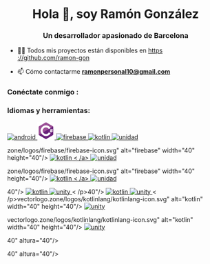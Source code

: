 <h1 align="center">Hola 👋, soy Ramón González</h1>
<h3 align="center">Un desarrollador apasionado de Barcelona</h3>

- 👨‍💻 Todos mis proyectos están disponibles en [https ://github.com/ramon-gon](https://github.com/ramon-gon)

- 📫 Cómo contactarme **ramonpersonal10@gmail.com**

<h3 align="left">Conéctate conmigo :</h3>
<p align="left">
</p>

<h3 align="left">Idiomas y herramientas:</h3>
<p align="left"> <a href="https://developer.android.com" target="_blank" rel="noreferrer"> <img src="https://raw.githubusercontent.com/devicons /devicon/master/icons/android/android-original-wordmark.svg" alt="android" width="40" height="40"/> </a> <a href="https://www.w3schools .com/cs/" target="_blank" rel="noreferrer"> <img src="https://raw.githubusercontent.com/devicons/devicon/master/icons/csharp/csharp-original.svg" alt= "csharp" width="40" height="40"/> </a> <a href="https://firebase.google.com/" target="_blank" rel="noreferrer"><img src="https://www.vectorlogo.zone/logos/firebase/firebase-icon.svg" alt="firebase" width="40" height="40"/> </a> <a href= "https://kotlinlang.org" target="_blank" rel="noreferrer"> <img src="https://www.vectorlogo.zone/logos/kotlinlang/kotlinlang-icon.svg" alt="kotlin" width="40" height="40"/> </a> <a href="https://unity.com/" target="_blank" rel="noreferrer"> <img src="https:// www.vectorlogo.zone/logos/unity3d/unity3d-icon.svg" alt="unidad" ancho="40" altura="40"/> </a> </p>zone/logos/firebase/firebase-icon.svg" alt="firebase" width="40" height="40"/> </a> <a href="https://kotlinlang.org" target="_blank " rel="noreferrer"> <img src="https://www.vectorlogo.zone/logos/kotlinlang/kotlinlang-icon.svg" alt="kotlin" width="40" height="40"/> < /a> <a href="https://unity.com/" target="_blank" rel="noreferrer"> <img src="https://www.vectorlogo.zone/logos/unity3d/unity3d-icon .svg" alt="unidad" ancho="40" altura="40"/> </a> </p>zone/logos/firebase/firebase-icon.svg" alt="firebase" width="40" height="40"/> </a> <a href="https://kotlinlang.org" target="_blank " rel="noreferrer"> <img src="https://www.vectorlogo.zone/logos/kotlinlang/kotlinlang-icon.svg" alt="kotlin" width="40" height="40"/> < /a> <a href="https://unity.com/" target="_blank" rel="noreferrer"> <img src="https://www.vectorlogo.zone/logos/unity3d/unity3d-icon .svg" alt="unidad" ancho="40" altura="40"/> </a> </p>40"/> </a> <a href="https://kotlinlang.org" target="_blank" rel="noreferrer"> <img src="https://www.vectorlogo.zone/logos/kotlinlang /kotlinlang-icon.svg" alt="kotlin" width="40" height="40"/> </a> <a href="https://unity.com/" target="_blank" rel=" noreferrer"> <img src="https://www.vectorlogo.zone/logos/unity3d/unity3d-icon.svg" alt="unity" width="40" height="40"/> </a> < /p>40"/> </a> <a href="https://kotlinlang.org" target="_blank" rel="noreferrer"> <img src="https://www.vectorlogo.zone/logos/kotlinlang /kotlinlang-icon.svg" alt="kotlin" width="40" height="40"/> </a> <a href="https://unity.com/" target="_blank" rel=" noreferrer"> <img src="https://www.vectorlogo.zone/logos/unity3d/unity3d-icon.svg" alt="unity" width="40" height="40"/> </a> < /p>vectorlogo.zone/logos/kotlinlang/kotlinlang-icon.svg" alt="kotlin" width="40" height="40"/> </a> <a href="https://unity.com/" destino ="_blank" rel="noreferrer"> <img src="https://www.vectorlogo.zone/logos/unity3d/unity3d-icon.svg" alt="unity" width="40" height="40" /> </a> </p>vectorlogo.zone/logos/kotlinlang/kotlinlang-icon.svg" alt="kotlin" width="40" height="40"/> </a> <a href="https://unity.com/" objetivo ="_blank" rel="noreferrer"> <img src="https://www.vectorlogo.zone/logos/unity3d/unity3d-icon.svg" alt="unity" width="40" height="40" /> </a> </p>40" altura="40"/> </a> </p>40" altura="40"/> </a> </p>
